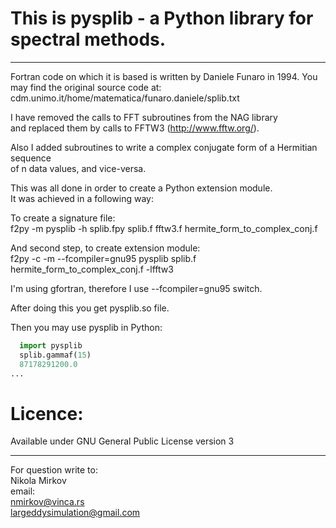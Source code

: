 This is pysplib - a Python library for spectral methods.
=========================================================


--------------
Fortran code on which it is based is written by Daniele Funaro in 1994.
You may find the original source code at:
cdm.unimo.it/home/matematica/funaro.daniele/splib.txt


I have removed the calls to FFT subroutines from the NAG library  
and replaced them by calls to FFTW3 (http://www.fftw.org/).  
  
Also I added subroutines to write a complex conjugate form of a Hermitian sequence  
of n data values, and vice-versa.  
  
This was all done in order to create a Python extension module.   
It was achieved in a following way:  
  
  
To create a signature file:  
f2py -m pysplib -h splib.fpy splib.f fftw3.f hermite_form_to_complex_conj.f  

And second step, to create extension module:  
f2py -c -m --fcompiler=gnu95 pysplib splib.f hermite_form_to_complex_conj.f -lfftw3  
  
I'm using gfortran, therefore I use --fcompiler=gnu95 switch.  


After doing this you get pysplib.so file.  

Then you may use pysplib in Python:  
```python
  import pysplib
  splib.gammaf(15)
  87178291200.0
...
```
  
# Licence:    
Available under GNU General Public License version 3  
  
  
--------------
For question write to:  
Nikola Mirkov   
email:  
nmirkov@vinca.rs  
largeddysimulation@gmail.com 
